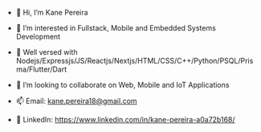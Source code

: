- 👋 Hi, I’m Kane Pereira
- 👀 I’m interested in Fullstack, Mobile and Embedded Systems Development

- 🌱 Well versed with Nodejs/Expressjs/JS/Reactjs/Nextjs/HTML/CSS/C++/Python/PSQL/Prisma/Flutter/Dart
- 💞️ I’m looking to collaborate on Web, Mobile and IoT Applications

- 📫 Email: kane.pereira18@gmail.com
- 🌟 LinkedIn: https://www.linkedin.com/in/kane-pereira-a0a72b168/

<!---
S0han/S0han is a ✨ special ✨ repository because its `README.md` (this file) appears on your GitHub profile.
You can click the Preview link to take a look at your changes.
--->
